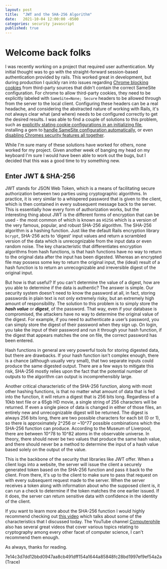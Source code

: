```yaml
---
layout: post
title:  "JWT and the SHA-256 Algorithm"
date:   2021-10-04 12:00:00 -0500
categories: security javascript
published: true
---
```


# Welcome back folks

I was recently working on a project that required user authentication. My initial thought was to go with the straight-forward session-based authentication provided by rails. This worked great in development, but during production I quickly ran into issues regarding [Chrome blocking cookies](https://duo.com/decipher/google-rolls-out-samesite-cookie-changes-to-chrome) from third-party sources that didn't contain the correct SameSite configuration. For chrome to allow third-party cookies, they need to be explicitly labeled with `SameSite=None; Secure` headers to be allowed through from the server to the local client. Configuring these headers can be a real headache, and considering the abstracted nature of working with Rails, it's not always clear what (and where) needs to be configured correctly to get the desired results. I was able to find a couple of solutions to this problem, such as [explicitly stating cookie configurations in an initializing file](https://www.skcript.com/svr/samesite-issue-with-rails-in-chrome/), installing a gem to [handle SameSite configuration automatically](https://github.com/pschinis/rails_same_site_cookie), or even [disabling Chromes security features all together](https://trinitytuts.com/fix-samesite-cookie-issue-in-chrome-browser/). 

While I'm sure many of these solutions have worked for others, none worked for my project. Given another week of banging my head on my keyboard I'm sure I would have been able to work out the bugs, but I decided that this was a good time to try something new.

## Enter JWT & SHA-256

JWT stands for JSON Web Token, which is a means of facilitating secure authorization between two parties using cryptographic algorithms. In practice, it is very similar to a whispered password that is given to the client, which is then contained in every subsequent message back to the server. This is essentially how every form of authorization works, but the interesting thing about JWT is the different forms of encryption that can be used - the most common of which is known as `HS256` which is a version of the very famous, popular, and robust SHA-256 algorithm. The SHA-256 algorithm is a hashing function. Just like the default Rails encryption library `bcrypt`, SHA-256 acts to 'digest' input values and return a scrambled version of the data which is unrecognizable from the input data or even random noise. The key characteristic that differentiates encryption algorithms from hash functions, is that hash functions have no way to return to the original data after the input has been digested. Whereas an encrypted file may possess some key to return the original input, the (ideal) result of a hash function is to return an unrecognizable and irreversible digest of the original input. 

But how is that useful? If you can't determine the value of a digest, how are you able to determine if the data is authentic? The answer is simple. Our security system doesn't need to know the password at all, in fact, storing passwords in plain text is not only extremely risky, but an extremely high amount of responsibility. The solution to this problem is to simply store the ***hash value*** or ***digest***, of the password. That way, even if your database is compromised, the attackers have no way to determine the original value of the digest. For example, if you need to authenticate a user’s password, you can simply store the digest of their password when they sign up. On login, you take the input of their password and run it through your hash function, if the digest that appears matches the one on file, the correct password has been entered.

Hash functions in general are very powerful tools for storing digested data, but there are drawbacks. If your hash function isn't complex enough, there is a chance (although usually very small), that two separate inputs could produce the same digested output. There are a few ways to mitigate this risk, SHA-256 mostly relies upon the fact that the potential number of outputs to the algorithm can output is incomprehensibly large. 

Another critical characteristic of the SHA-256 function, along with most other hashing functions, is that no matter what amount of data that is fed into the function, it will return a digest that is 256 bits long. Regardless of a 10kb text file or a 65gb HD movie, a single string of 256 characters will be returned. If even a single piece of data is changed in either of those files, an entirely new and unrecognizable digest will be returned. The digest is always 256 bits long, there are two possible characters for each bit (0 or 1), so there is approximately 2^256 or ~10^77 possible combinations which the SHA-256 function can produce. According to the Museum of Liverpool, there are between 10^78 to 10^82 atoms in the observable universe. In theory, there should never be two values that produce the same hash value, and there should never be a method to determine the input of a hash value based solely on the output of the value.

This is the backbone of the security that libraries like JWT offer. When a client logs into a website, the server will issue the client a securely generated token based on the SHA-256 function and pass it back to the client. From there, it's up to the client to make sure to pass that request on with every subsequent request made to the server. When the server receives a token along with information about who the supposed client is, it can run a check to determine if the token matches the one earlier issued. If it does, the server can return sensitive data with confidence in the identity of the client.

If you want to learn more about the SHA-256 function I would highly recommend checking out [this video](https://www.youtube.com/watch?v=S9JGmA5_unY) which talks about some of the characteristics that I discussed today. The YouTube channel [Computerphile](https://www.youtube.com/watch?v=b4b8ktEV4Bg) also has several great videos that cover various topics relating to cryptography among every other facet of computer science, I can't recommend them enough. 

As always, thanks for reading.

7e14c3d7dd12bbd0947aa8cb491dff154a1644a85848fc28bd1997ef9ef54a2a
(Trace)